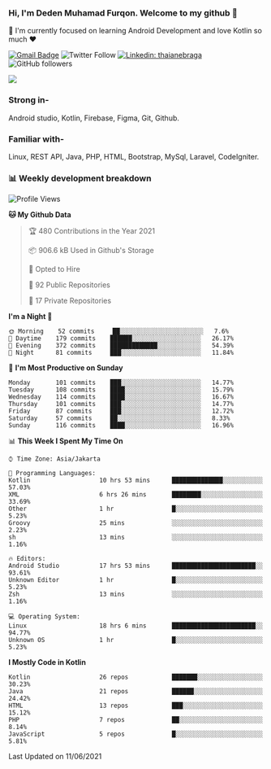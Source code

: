 ### Hi, I'm Deden Muhamad Furqon. Welcome to my github 👋

<!--
**furqoncreative/furqoncreative** is a ✨ _special_ ✨ repository because its `README.md` (this file) appears on your GitHub profile.

Here are some ideas to get you started:

- 🔭 I’m currently working on ...
- 👯 I’m looking to collaborate on ...
- 🤔 I’m looking for help with ...
- 💬 Ask me about ...
- 📫 How to reach me: ...
- 😄 Pronouns: ...
- ⚡ Fun fact: ...
-->

  🌱 I'm currently focused on learning Android Development and love Kotlin so much ❤ 

[![Gmail Badge](https://img.shields.io/badge/-furqoncreative24@gmail.com-c14438?style=flat-square&logo=Gmail&logoColor=white&link=mailto:furqoncreative24@gmail.com)](mailto:furqoncreative24@gmail.com)
![Twitter Follow](https://img.shields.io/twitter/follow/furqoncreative?label=Follow)
[![Linkedin: thaianebraga](https://img.shields.io/badge/-Deden_Muhamad_Furqon-blue?style=flat-square&logo=Linkedin&logoColor=white&link=https://www.linkedin.com/in/anmol-p-singh/)](https://www.linkedin.com/in/furqoncreative/)
![GitHub followers](https://img.shields.io/github/followers/furqoncreative?label=Follow&style=social)

<!--![Waka Readme](https://github.com/furqoncreative/furqoncreative/workflows/Waka%20Readme/badge.svg)-->

   <img src="https://github-readme-stats.sera5-dev.vercel.app/api?username=furqoncreative&hide=stars&show_icons=true&count_private=true&include_all_commits=true&title_color=#008080&icon_color=#008080&hide_border=true" width="">

### Strong in-

Android studio, Kotlin, Firebase, Figma, Git, Github.

### Familiar with-
Linux, REST API, Java, PHP, HTML, Bootstrap, MySql, Laravel, CodeIgniter.

### 📊 Weekly development breakdown

<!--START_SECTION:waka-->
![Profile Views](http://img.shields.io/badge/Profile%20Views-14-blue)

**🐱 My Github Data** 

> 🏆 480 Contributions in the Year 2021
 > 
> 📦 906.6 kB Used in Github's Storage 
 > 
> 💼 Opted to Hire
 > 
> 📜 92 Public Repositories 
 > 
> 🔑 17 Private Repositories  
 > 
**I'm a Night 🦉** 

```text
🌞 Morning    52 commits     ██░░░░░░░░░░░░░░░░░░░░░░░   7.6% 
🌆 Daytime    179 commits    ██████░░░░░░░░░░░░░░░░░░░   26.17% 
🌃 Evening    372 commits    █████████████░░░░░░░░░░░░   54.39% 
🌙 Night      81 commits     ███░░░░░░░░░░░░░░░░░░░░░░   11.84%

```
📅 **I'm Most Productive on Sunday** 

```text
Monday       101 commits    ███░░░░░░░░░░░░░░░░░░░░░░   14.77% 
Tuesday      108 commits    ████░░░░░░░░░░░░░░░░░░░░░   15.79% 
Wednesday    114 commits    ████░░░░░░░░░░░░░░░░░░░░░   16.67% 
Thursday     101 commits    ███░░░░░░░░░░░░░░░░░░░░░░   14.77% 
Friday       87 commits     ███░░░░░░░░░░░░░░░░░░░░░░   12.72% 
Saturday     57 commits     ██░░░░░░░░░░░░░░░░░░░░░░░   8.33% 
Sunday       116 commits    ████░░░░░░░░░░░░░░░░░░░░░   16.96%

```


📊 **This Week I Spent My Time On** 

```text
⌚︎ Time Zone: Asia/Jakarta

💬 Programming Languages: 
Kotlin                   10 hrs 53 mins      ██████████████░░░░░░░░░░░   57.03% 
XML                      6 hrs 26 mins       ████████░░░░░░░░░░░░░░░░░   33.69% 
Other                    1 hr                █░░░░░░░░░░░░░░░░░░░░░░░░   5.23% 
Groovy                   25 mins             ░░░░░░░░░░░░░░░░░░░░░░░░░   2.23% 
sh                       13 mins             ░░░░░░░░░░░░░░░░░░░░░░░░░   1.16%

🔥 Editors: 
Android Studio           17 hrs 53 mins      ███████████████████████░░   93.61% 
Unknown Editor           1 hr                █░░░░░░░░░░░░░░░░░░░░░░░░   5.23% 
Zsh                      13 mins             ░░░░░░░░░░░░░░░░░░░░░░░░░   1.16%

💻 Operating System: 
Linux                    18 hrs 6 mins       ███████████████████████░░   94.77% 
Unknown OS               1 hr                █░░░░░░░░░░░░░░░░░░░░░░░░   5.23%

```

**I Mostly Code in Kotlin** 

```text
Kotlin                   26 repos            ███████░░░░░░░░░░░░░░░░░░   30.23% 
Java                     21 repos            ██████░░░░░░░░░░░░░░░░░░░   24.42% 
HTML                     13 repos            ███░░░░░░░░░░░░░░░░░░░░░░   15.12% 
PHP                      7 repos             ██░░░░░░░░░░░░░░░░░░░░░░░   8.14% 
JavaScript               5 repos             █░░░░░░░░░░░░░░░░░░░░░░░░   5.81%

```



 Last Updated on 11/06/2021
<!--END_SECTION:waka-->
